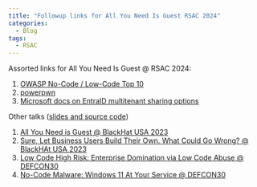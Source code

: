 ```yaml
---
title: "Followup links for All You Need Is Guest RSAC 2024"
categories:
  - Blog
tags:
  - RSAC
---
```


Assorted links for All You Need Is Guest @ RSAC 2024:

1. [OWASP No-Code / Low-Code Top 10](https://owasp.org/www-project-top-10-low-code-no-code-security-risks/)
2. [powerpwn](https://github.com/mbrg/power-pwn)
3. [Microsoft docs on EntraID multitenant sharing options](https://learn.microsoft.com/en-us/entra/identity/multi-tenant-organizations/overview)

Other talks ([slides and source code](https://mbgsec.com/talks))

1. [All You Need is Guest @ BlackHat USA 2023](https://www.blackhat.com/us-23/briefings/schedule/index.html#all-you-need-is-guest-32647)
2. [Sure, Let Business Users Build Their Own. What Could Go Wrong? @ BlackHAt USA 2023](https://www.blackhat.com/sector/2023/briefings/schedule/#sure-let-business-users-build-their-own-what-could-go-wrong-36063)
3. [Low Code High Risk: Enterprise Domination via Low Code Abuse @ DEFCON30](https://www.youtube.com/watch?v=D3A62Rzozq4)
4. [No-Code Malware: Windows 11 At Your Service @ DEFCON30](https://www.youtube.com/watch?v=e8PEIOa6W9M)
